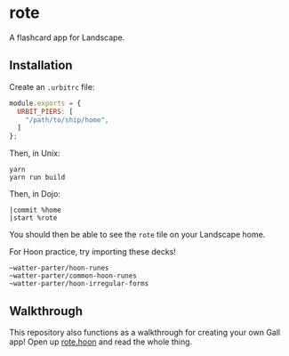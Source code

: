 # rote

A flashcard app for Landscape.

## Installation

Create an `.urbitrc` file:

```js
module.exports = {
  URBIT_PIERS: [
    "/path/to/ship/home",
  ]
};
```

Then, in Unix:

```
yarn
yarn run build
```

Then, in Dojo:

```
|commit %home
|start %rote
```

You should then be able to see the `rote` tile on your Landscape home.

For Hoon practice, try importing these decks!

```
~watter-parter/hoon-runes
~watter-parter/common-hoon-runes
~watter-parter/hoon-irregular-forms
```

## Walkthrough

This repository also functions as a walkthrough for creating your own Gall
app! Open up [rote.hoon](urbit/app/rote.hoon) and read the whole thing.